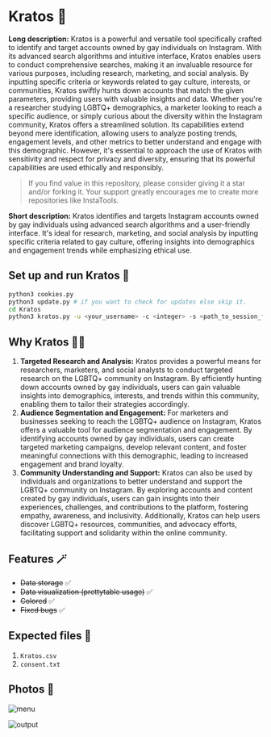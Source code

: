# Kratos 🥷

**Long description:** Kratos is a powerful and versatile tool specifically crafted to identify and target accounts owned by gay individuals on Instagram. With its advanced search algorithms and intuitive interface, Kratos enables users to conduct comprehensive searches, making it an invaluable resource for various purposes, including research, marketing, and social analysis. By inputting specific criteria or keywords related to gay culture, interests, or communities, Kratos swiftly hunts down accounts that match the given parameters, providing users with valuable insights and data. Whether you're a researcher studying LGBTQ+ demographics, a marketer looking to reach a specific audience, or simply curious about the diversity within the Instagram community, Kratos offers a streamlined solution. Its capabilities extend beyond mere identification, allowing users to analyze posting trends, engagement levels, and other metrics to better understand and engage with this demographic. However, it's essential to approach the use of Kratos with sensitivity and respect for privacy and diversity, ensuring that its powerful capabilities are used ethically and responsibly.

> If you find value in this repository, please consider giving it a star and/or forking it. Your support greatly encourages me to create more repositories like InstaTools.

**Short description:** Kratos identifies and targets Instagram accounts owned by gay individuals using advanced search algorithms and a user-friendly interface. It's ideal for research, marketing, and social analysis by inputting specific criteria related to gay culture, offering insights into demographics and engagement trends while emphasizing ethical use.

## Set up and run Kratos 🚀

```bash
python3 cookies.py
python3 update.py # if you want to check for updates else skip it.
cd Kratos
python3 kratos.py -u <your_username> -c <integer> -s <path_to_session_file>
```

## Why Kratos 😶‍🌫️

1. **Targeted Research and Analysis:** Kratos provides a powerful means for researchers, marketers, and social analysts to conduct targeted research on the LGBTQ+ community on Instagram. By efficiently hunting down accounts owned by gay individuals, users can gain valuable insights into demographics, interests, and trends within this community, enabling them to tailor their strategies accordingly.
2. **Audience Segmentation and Engagement:** For marketers and businesses seeking to reach the LGBTQ+ audience on Instagram, Kratos offers a valuable tool for audience segmentation and engagement. By identifying accounts owned by gay individuals, users can create targeted marketing campaigns, develop relevant content, and foster meaningful connections with this demographic, leading to increased engagement and brand loyalty.
3. **Community Understanding and Support:** Kratos can also be used by individuals and organizations to better understand and support the LGBTQ+ community on Instagram. By exploring accounts and content created by gay individuals, users can gain insights into their experiences, challenges, and contributions to the platform, fostering empathy, awareness, and inclusivity. Additionally, Kratos can help users discover LGBTQ+ resources, communities, and advocacy efforts, facilitating support and solidarity within the online community.

## Features 🪄

- ~~Data storage~~ ✅
- ~~Data visualization (prettytable usage)~~ ✅
- ~~Colored~~ ✅
- ~~Fixed bugs~~ ✅

## Expected files 📂

1) `Kratos.csv`
2) `consent.txt`

## Photos 📸

![menu](https://github.com/new92/InstaTools/assets/94779840/7b9e9faf-424d-414e-841d-c90f6c8d5fad)

![output](https://github.com/new92/InstaTools/assets/94779840/aab9847d-cd44-409b-a522-b64b0292c501)
